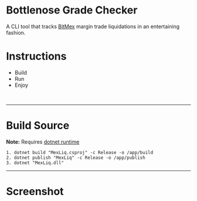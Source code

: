 # Bottlenose Grade Checker
 A CLI tool that tracks [BitMex](http://bitmex.com/) margin trade liquidations in an entertaining fashion.

# Instructions
- Build
- Run
- Enjoy

&nbsp;

----
# Build Source
**Note:** Requires [dotnet runtime](https://github.com/dotnet/runtime)

    1. dotnet build "MexLiq.csproj" -c Release -o /app/build
    2. dotnet publish "MexLiq" -c Release -o /app/publish
    3. dotnet "MexLiq.dll"

----
# Screenshot
![]()

